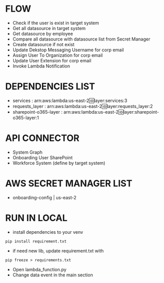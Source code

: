 # FLOW
- Check if the user is exist in target system
- Get all datasource in target system
- Get datasource by employee
- Compare all datasource with datasource list from Secret Manager
- Create datasource if not exist
- Update Dekstop Messaging Username for corp email
- Assign User To Organization for corp email
- Update User Extension for corp email
- Invoke Lambda Notification

# DEPENDENCIES LIST
- services              : arn:aws:lambda:us-east-2:id:layer:services:3
- requests_layer        : arn:aws:lambda:us-east-2:id:layer:requests_layer:2
- sharepoint-o365-layer : arn:aws:lambda:us-east-2:id:layer:sharepoint-o365-layer:1

# API CONNECTOR
- System Graph
- Onboarding User SharePoint
- Workforce System (define by target system)

# AWS SECRET MANAGER LIST
- onboarding-config                | us-east-2

# RUN IN LOCAL
- install dependencies to your venv
```
pip install requirement.txt
```
- if need new lib, update requirement.txt with
```
pip freeze > requirements.txt
```
- Open lambda_function.py
- Change data event in the main section